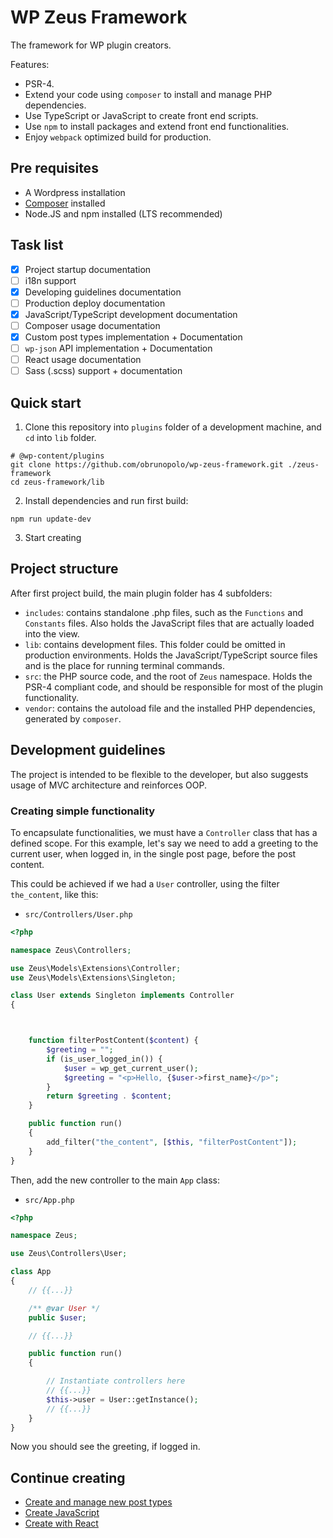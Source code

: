 
# WP Zeus Framework

The framework for WP plugin creators.

Features:

 * PSR-4.
 * Extend your code using `composer` to install and manage PHP dependencies.
 * Use TypeScript or JavaScript to create front end scripts.
 * Use `npm` to install packages and extend front end functionalities.
 * Enjoy `webpack` optimized build for production.

## Pre requisites

 - A Wordpress installation
 - [Composer](https://getcomposer.org/) installed
 - Node.JS and npm installed (LTS recommended)

## Task list

 - [x] Project startup documentation
 - [ ] i18n support
 - [x] Developing guidelines documentation
 - [ ] Production deploy documentation
 - [x] JavaScript/TypeScript development documentation
 - [ ] Composer usage documentation
 - [x] Custom post types implementation + Documentation
 - [ ] `wp-json` API implementation + Documentation
 - [ ] React usage documentation
 - [ ] Sass (.scss) support + documentation

## Quick start

1. Clone this repository into `plugins` folder of a development machine, and `cd` into `lib` folder.

```
# @wp-content/plugins
git clone https://github.com/obrunopolo/wp-zeus-framework.git ./zeus-framework
cd zeus-framework/lib
```

2. Install dependencies and run first build:

```
npm run update-dev
```

3. Start creating

## Project structure

After first project build, the main plugin folder has 4 subfolders:

 - `includes`: contains standalone .php files, such as the `Functions` and `Constants` files. Also holds the JavaScript files that are actually loaded into the view.
 - `lib`: contains development files. This folder could be omitted in production environments. Holds the JavaScript/TypeScript source files and is the place for running terminal commands.
 - `src`: the PHP source code, and the root of `Zeus` namespace. Holds the PSR-4 compliant code, and should be responsible for most of the plugin functionality.
 - `vendor`: contains the autoload file and the installed PHP dependencies, generated by `composer`.

## Development guidelines

The project is intended to be flexible to the developer, but also suggests usage of MVC architecture and reinforces OOP.

### Creating simple functionality

To encapsulate functionalities, we must have a `Controller` class that has a defined scope. For this example, let's say we need to add a greeting to the current user, when logged in, in the single post page, before the post content.

This could be achieved if we had a `User` controller, using the filter `the_content`, like this:

 - `src/Controllers/User.php`
```php
<?php

namespace Zeus\Controllers;

use Zeus\Models\Extensions\Controller;
use Zeus\Models\Extensions\Singleton;

class User extends Singleton implements Controller
{



    function filterPostContent($content) {
        $greeting = "";
        if (is_user_logged_in()) {
            $user = wp_get_current_user();
            $greeting = "<p>Hello, {$user->first_name}</p>";
        }
        return $greeting . $content;
    }

    public function run()
    {
        add_filter("the_content", [$this, "filterPostContent"]);
    }
}
```

Then, add the new controller to the main `App` class:

 - `src/App.php`

```php
<?php

namespace Zeus;

use Zeus\Controllers\User;

class App
{
    // {{...}}

    /** @var User */
    public $user;

    // {{...}}

    public function run()
    {

        // Instantiate controllers here
        // {{...}}
        $this->user = User::getInstance();
        // {{...}}
    }
}
```

Now you should see the greeting, if logged in.

## Continue creating

 - [Create and manage new post types](__docs__/post.md)
 - [Create JavaScript](__docs__/js.md)
 - [Create with React](__docs__/react.md)
